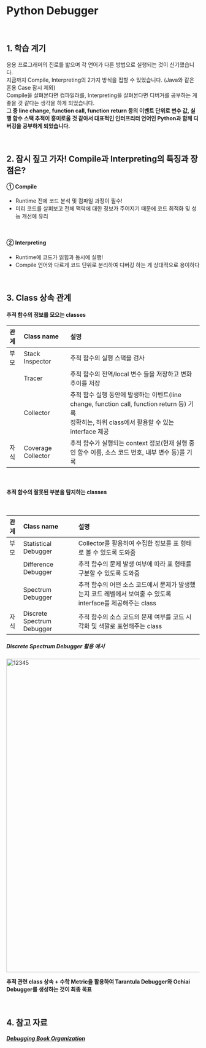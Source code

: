 # Python Debugger

<br>

## 1. 학습 계기
응용 프로그래머의 진로를 밟으며 각 언어가 다른 방법으로 실행되는 것이 신기했습니다. <br>
지금까지 Compile, Interpreting의 2가지 방식을 접할 수 있었습니다. (Java와 같은 혼용 Case 잠시 제외) <br>
Compile을 살펴본다면 컴파일러를, Interpreting을 살펴본다면 디버거를 공부하는 게 좋을 것 같다는 생각을 하게 되었습니다. <br>
**그 중 line change, function call, function return 등의 이벤트 단위로 변수 값, 실행 함수 스택 추적이 흥미로울 것 같아서
대표적인 인터프리터 언어인 Python과 함께 디버깅을 공부하게 되었습니다.**

<br>

## 2. 잠시 짚고 가자! Compile과 Interpreting의 특징과 장점은?
#### ① Compile
- Runtime 전에 코드 분석 및 컴파일 과정이 필수!
- 미리 코드를 살펴보고 전체 맥락에 대한 정보가 주어지기 때문에 코드 최적화 및 성능 개선에 유리

<br>

#### ② Interpreting
- Runtime에 코드가 읽힘과 동시에 실행!
- Compile 언어와 다르게 코드 단위로 분리하여 디버깅 하는 게 상대적으로 용이하다

<br>

## 3. Class 상속 관계
#### 추적 함수의 정보를 모으는 classes

|관계|Class name|설명|
|:-|:-|:-|
|부모|Stack Inspector|추적 함수의 실행 스택을 검사|
||Tracer|추적 함수의 전역/local 변수 들을 저장하고 변화 추이를 저장|
||Collector|추적 함수 실행 동안에 발생하는 이벤트(line change, function call, function return 등) 기록 <br> 정확히는, 하위 class에서 활용할 수 있는 interface 제공|
|자식|Coverage Collector|추적 함수가 실행되는 context 정보(현재 실행 중인 함수 이름, 소스 코드 번호, 내부 변수 등)를 기록|

<br>

#### 추적 함수의 잘못된 부분을 탐지하는 classes

<br>

|관계|Class name|설명|
|:-|:-|:-|
|부모|Statistical Debugger|Collector를 활용하여 수집한 정보를 표 형태로 볼 수 있도록 도와줌|
||Difference Debugger|추적 함수의 문제 발생 여부에 따라 표 형태를 구분할 수 있도록 도와줌|
||Spectrum Debugger|추적 함수의 어떤 소스 코드에서 문제가 발생했는지 코드 레벨에서 보여줄 수 있도록 interface를 제공해주는 class|
|자식|Discrete Spectrum Debugger|추적 함수의 소스 코드의 문제 여부를 코드 시각화 및 색깔로 표현해주는 class|

##### Discrete Spectrum Debugger 활용 예시
<img width="817" alt="12345" src="https://github.com/Moon-GD/python-debugger/assets/74173976/16dce9a7-a270-418e-9a91-2b0d7fbd44f2">

**추적 관련 class 상속 + 수학 Metric을 활용하여 Tarantula Debugger와 Ochiai Debugger를 생성하는 것이 최종 목표**

<br>

## 4. 참고 자료
##### <a href="https://www.debuggingbook.org/">Debugging Book Organization</a>
